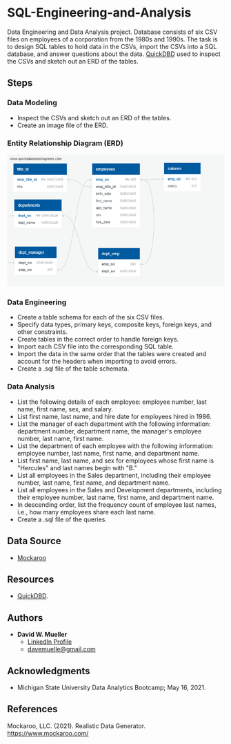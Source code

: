 # SQL-Engineering-and-Analysis

Data Engineering and Data Analysis project. Database consists of six CSV files on employees of a corporation from the 1980s and 1990s. The task is to design SQL tables to hold data in the CSVs, import the CSVs into a SQL database, and answer questions about the data. [QuickDBD](http://www.quickdatabasediagrams.com) used to inspect the CSVs and sketch out an ERD of the tables.

## Steps

### Data Modeling

- Inspect the CSVs and sketch out an ERD of the tables.
- Create an image file of the ERD.

### Entity Relationship Diagram (ERD)

![QuickDBD-SQL-ERD](EmployeeSQL/QuickDBD-SQL-ERD.png)

### Data Engineering

- Create a table schema for each of the six CSV files.
- Specify data types, primary keys, composite keys, foreign keys, and other constraints.
- Create tables in the correct order to handle foreign keys.
- Import each CSV file into the corresponding SQL table.
- Import the data in the same order that the tables were created and account for the headers when importing to avoid errors.
- Create a .sql file of the table schemata.

### Data Analysis

- List the following details of each employee: employee number, last name, first name, sex, and salary.
- List first name, last name, and hire date for employees hired in 1986.
- List the manager of each department with the following information: department number, department name, the manager's employee number, last name, first name.
- List the department of each employee with the following information: employee number, last name, first name, and department name.
- List first name, last name, and sex for employees whose first name is "Hercules" and last names begin with "B."
- List all employees in the Sales department, including their employee number, last name, first name, and department name.
- List all employees in the Sales and Development departments, including their employee number, last name, first name, and department name.
- In descending order, list the frequency count of employee last names, i.e., how many employees share each last name.
- Create a .sql file of the queries.

## Data Source

- [Mockaroo](https://www.mockaroo.com/)

## Resources

- [QuickDBD]( http://www.quickdatabasediagrams.com).

## Authors

- **David W. Mueller**
  - [LinkedIn Profile](https://www.linkedin.com/in/davidwaltermueller/)
  - davemuelle@gmail.com

## Acknowledgments

- Michigan State University Data Analytics Bootcamp; May 16, 2021.

## References

Mockaroo, LLC. (2021). Realistic Data Generator. <https://www.mockaroo.com/>
